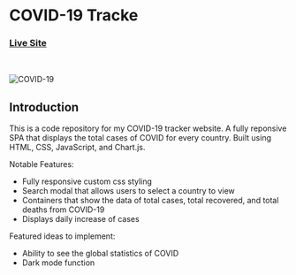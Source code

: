 # COVID-19 Tracke

### [Live Site](https://cwang1996.github.io/Covid-19-Tracker/)

</br >

![COVID-19](https://user-images.githubusercontent.com/76964814/143176139-45ab0bae-1d8a-4277-b083-59e63c64457f.png)

## Introduction
This is a code repository for my COVID-19 tracker website. A fully reponsive SPA that displays the total cases of COVID for every country. Built using HTML, CSS, JavaScript, and Chart.js.

Notable Features:

-   Fully responsive custom css styling
-   Search modal that allows users to select a country to view
-   Containers that show the data of total cases, total recovered, and total deaths from COVID-19
-   Displays daily increase of cases

Featured ideas to implement:

- Ability to see the global statistics of COVID
- Dark mode function

